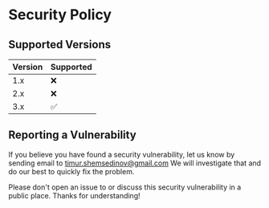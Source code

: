 # Security Policy

## Supported Versions

| Version | Supported          |
| ------- | ------------------ |
| 1.x     | :x:                |
| 2.x     | :x:                |
| 3.x     | :white_check_mark: |

## Reporting a Vulnerability

If you believe you have found a security vulnerability, let us know by sending
email to [timur.shemsedinov@gmail.com](mailto:timur.shemsedinov@gmail.com)
We will investigate that and do our best to quickly fix the problem.

Please don't open an issue to or discuss this security vulnerability in a public
place. Thanks for understanding!
